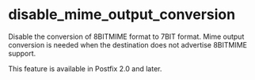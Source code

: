 # disable_mime_output_conversion 


Disable the conversion of 8BITMIME format to 7BIT format.  Mime
output conversion is needed when the destination does not advertise
8BITMIME support.



This feature is available in Postfix 2.0 and later.



